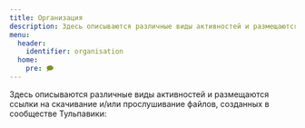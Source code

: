```yaml
---
title: Организация
description: Здесь описываются различные виды активностей и размещаются ссылки на скачивание и/или прослушивание файлов, созданных в сообществе Тульпавики
menu:
  header:
    identifier: organisation
  home:
    pre: 🗩
---
```


Здесь описываются различные виды активностей и размещаются ссылки на скачивание и/или прослушивание файлов, созданных в сообществе Тульпавики:
